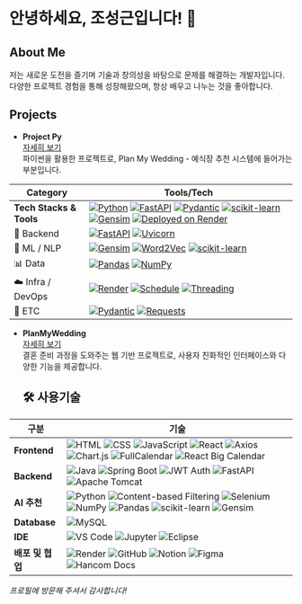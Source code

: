 # 안녕하세요, 조성근입니다! 👋

## About Me
저는 새로운 도전을 즐기며 기술과 창의성을 바탕으로 문제를 해결하는 개발자입니다. 
다양한 프로젝트 경험을 통해 성장해왔으며, 항상 배우고 나누는 것을 좋아합니다.

## Projects
- **Project Py**  
  [자세히 보기](https://github.com/JoSeongGeun/project_py)  
  파이썬을 활용한 프로젝트로, Plan My Wedding - 예식장 추천 시스템에 들어가는 부분입니다.

| Category                | Tools/Tech                                                                                                                                                                                                                                                                                                                                                                                                                                                                                                                                       |
|-------------------------|--------------------------------------------------------------------------------------------------------------------------------------------------------------------------------------------------------------------------------------------------------------------------------------------------------------------------------------------------------------------------------------------------------------------------------------------------------------------------------------------------------------------------------------------------|
| **Tech Stacks & Tools** | [![Python](https://img.shields.io/badge/Python-3.11-blue?logo=python)](https://www.python.org/) [![FastAPI](https://img.shields.io/badge/FastAPI-0.100+-green?logo=fastapi)](https://fastapi.tiangolo.com/) [![Pydantic](https://img.shields.io/badge/Pydantic-2.0+-green)](https://docs.pydantic.dev/) [![scikit-learn](https://img.shields.io/badge/scikit--learn-F7931E?logo=scikit-learn&logoColor=white)](https://scikit-learn.org/) [![Gensim](https://img.shields.io/badge/gensim-4.3.0+-purple)](https://radimrehurek.com/gensim/) [![Deployed on Render](https://img.shields.io/badge/Hosted%20on-Render-430098?logo=render)](https://render.com) |
| 🚀 Backend              | [![FastAPI](https://img.shields.io/badge/FastAPI-009688?style=for-the-badge&logo=fastapi&logoColor=white)](https://fastapi.tiangolo.com/) [![Uvicorn](https://img.shields.io/badge/Uvicorn-121212?style=for-the-badge&logo=uvicorn&logoColor=white)](https://www.uvicorn.org/)                                                                                                                                                                                                                                                               |
| 🤖 ML / NLP             | [![Gensim](https://img.shields.io/badge/Gensim-FFD700?style=for-the-badge&logo=gensim&logoColor=black)](https://radimrehurek.com/gensim/) [![Word2Vec](https://img.shields.io/badge/Word2Vec-339933?style=for-the-badge&logo=python&logoColor=white)]() [![scikit-learn](https://img.shields.io/badge/Scikit--learn-F7931E?style=for-the-badge&logo=scikit-learn&logoColor=white)](https://scikit-learn.org/) |
| 📊 Data                 | [![Pandas](https://img.shields.io/badge/Pandas-150458?style=for-the-badge&logo=pandas&logoColor=white)](https://pandas.pydata.org/) [![NumPy](https://img.shields.io/badge/NumPy-013243?style=for-the-badge&logo=numpy&logoColor=white)](https://numpy.org/)                                                                                                                                                                                                                                                              |
| ☁️ Infra / DevOps       | [![Render](https://img.shields.io/badge/Render-46E3B7?style=for-the-badge&logo=render&logoColor=white)](https://render.com) [![Schedule](https://img.shields.io/badge/Schedule-FF6F00?style=for-the-badge)]() [![Threading](https://img.shields.io/badge/Threading-4CAF50?style=for-the-badge)]()                                                                                                                                                                                                          |
| 🧩 ETC                  | [![Pydantic](https://img.shields.io/badge/Pydantic-0865A6?style=for-the-badge)](https://docs.pydantic.dev/) [![Requests](https://img.shields.io/badge/Requests-2A6EBB?style=for-the-badge&logo=python&logoColor=white)](https://docs.python-requests.org/) |




- **PlanMyWedding**  
  [자세히 보기](https://github.com/yugwangmyeong/PlanMyWedding)  
  결혼 준비 과정을 도와주는 웹 기반 프로젝트로, 사용자 친화적인 인터페이스와 다양한 기능을 제공합니다.

  ## 🛠️ 사용기술

| 구분         | 기술 |
|--------------|------|
| **Frontend** | ![HTML](https://img.shields.io/badge/HTML5-E34F26?style=flat-square&logo=html5&logoColor=white) ![CSS](https://img.shields.io/badge/CSS3-1572B6?style=flat-square&logo=css3&logoColor=white) ![JavaScript](https://img.shields.io/badge/JavaScript-F7DF1E?style=flat-square&logo=javascript&logoColor=black) ![React](https://img.shields.io/badge/React-61DAFB?style=flat-square&logo=react&logoColor=black) ![Axios](https://img.shields.io/badge/Axios-5A29E4?style=flat-square&logo=axios&logoColor=white) ![Chart.js](https://img.shields.io/badge/Chart.js-FF6384?style=flat-square&logo=chartdotjs&logoColor=white) ![FullCalendar](https://img.shields.io/badge/FullCalendar-3E4E88?style=flat-square&logo=google-calendar&logoColor=white) ![React Big Calendar](https://img.shields.io/badge/React--Big--Calendar-DD0031?style=flat-square&logo=react&logoColor=white) |
| **Backend**  | ![Java](https://img.shields.io/badge/Java-007396?style=flat-square&logo=java&logoColor=white) ![Spring Boot](https://img.shields.io/badge/Spring%20Boot-6DB33F?style=flat-square&logo=springboot&logoColor=white) ![JWT Auth](https://img.shields.io/badge/JWT%20Auth-000000?style=flat-square&logo=jsonwebtokens&logoColor=white) ![FastAPI](https://img.shields.io/badge/FastAPI-009688?style=flat-square&logo=fastapi&logoColor=white) ![Apache Tomcat](https://img.shields.io/badge/Tomcat-FF9900?style=flat-square&logo=apachetomcat&logoColor=white) |
| **AI 추천**  | ![Python](https://img.shields.io/badge/Python-3776AB?style=flat-square&logo=python&logoColor=white) ![Content-based Filtering](https://img.shields.io/badge/Content--based%20Filtering-FF8C00?style=flat-square) ![Selenium](https://img.shields.io/badge/Selenium-43B02A?style=flat-square&logo=selenium&logoColor=white) ![NumPy](https://img.shields.io/badge/NumPy-013243?style=flat-square&logo=numpy&logoColor=white) ![Pandas](https://img.shields.io/badge/Pandas-150458?style=flat-square&logo=pandas&logoColor=white) ![scikit-learn](https://img.shields.io/badge/scikit--learn-F7931E?style=flat-square&logo=scikit-learn&logoColor=white) ![Gensim](https://img.shields.io/badge/Gensim-3498DB?style=flat-square) |
| **Database** | ![MySQL](https://img.shields.io/badge/MySQL-4479A1?style=flat-square&logo=mysql&logoColor=white) |
| **IDE**      | ![VS Code](https://img.shields.io/badge/VS%20Code-007ACC?style=flat-square&logo=visualstudiocode&logoColor=white) ![Jupyter](https://img.shields.io/badge/Jupyter-F37626?style=flat-square&logo=jupyter&logoColor=white) ![Eclipse](https://img.shields.io/badge/Eclipse-2C2255?style=flat-square&logo=eclipseide&logoColor=white) |
| **배포 및 협업** | ![Render](https://img.shields.io/badge/Render-46E3B7?style=flat-square&logo=render&logoColor=black) ![GitHub](https://img.shields.io/badge/GitHub-181717?style=flat-square&logo=github&logoColor=white) ![Notion](https://img.shields.io/badge/Notion-000000?style=flat-square&logo=notion&logoColor=white) ![Figma](https://img.shields.io/badge/Figma-F24E1E?style=flat-square&logo=figma&logoColor=white) ![Hancom Docs](https://img.shields.io/badge/Hancom%20Docs-0054A6?style=flat-square&logo=googledocs&logoColor=white) |


*프로필에 방문해 주셔서 감사합니다!*
